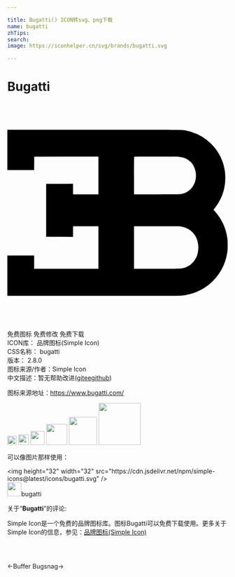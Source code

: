 ```yaml
---

title: Bugatti() ICON转svg、png下载
name: bugatti
zhTips: 
search: 
image: https://iconhelper.cn/svg/brands/bugatti.svg

---
```


# Bugatti  <small style="font-size: 60%;font-weight: 100"></small>

<div id="svg" class="svg-wrap">
<svg role="img" viewBox="0 0 24 24" xmlns="http://www.w3.org/2000/svg"><title>Bugatti icon</title><path d="M0 5.168v2.194h2.92l.004-.73.006-.73 3.498-.005 3.496-.004v4.103H7.157V8.851l-1.464.004-1.466.006v5.744l1.466.006 1.464.004V13.47h2.767v4.618H2.92v-1.45H0v4.39h9.31c6.06 0 9.405-.008 9.584-.02a5.482 5.482 0 0 0 3.73-1.842 5.567 5.567 0 0 0 1.341-2.904c.048-.325.046-1.184-.002-1.504a5.537 5.537 0 0 0-1.36-2.922 1.478 1.478 0 0 1-.14-.17c0-.008.054-.08.12-.16a5.255 5.255 0 0 0 1.13-2.693 6.9 6.9 0 0 0 .01-1.122 5.297 5.297 0 0 0-1.172-2.81 5.328 5.328 0 0 0-1.884-1.443 5.297 5.297 0 0 0-1.2-.38c-.515-.09-.038-.085-10.052-.085H0zm18.656.744c.557.044.958.214 1.305.555.536.529.73 1.414.475 2.193a1.933 1.933 0 0 1-.494.794 1.884 1.884 0 0 1-1.055.513c-.147.025-.561.03-2.63.03h-2.458v-2.04c0-1.121.005-2.045.013-2.05.02-.022 4.569-.016 4.844.005zm.267 7.586c1.078.174 1.807.977 1.876 2.065.057.888-.246 1.613-.87 2.088-.159.12-.5.288-.691.342-.35.095-.342.095-2.977.095h-2.462V13.47h2.477c2.082 0 2.502.003 2.647.028Z"/></svg>
</div>
<detail full-name='bugatti'></detail>

<div class="detail-page">
<p>
<span><span class="badge-success badge">免费图标</span> <span class="badge-success badge">免费修改</span>  <span class="badge-success badge">免费下载</span> </span>
<br/>
<span>
ICON库：
<span class="badge-secondary badge">品牌图标(Simple Icon)</span> 
</span>
<br/>
<span>
CSS名称：
<span class="badge-secondary badge">bugatti</span> 
</span>

<br/>
<span>
版本：
<span class="badge-secondary badge">2.8.0</span> 
</span>
<br/>
<span>图标来源/作者：<span class="badge-light badge">Simple Icon</span></span> 
<br/>
<span class="zh-detail">中文描述：暂无<span class="help-link"><span>帮助改进</span>(<a href="https://gitee.com/liuwave/icon-helper/edit/master/json/brands/bugatti.json" target="_blank" rel="noopener noreferrer">gitee</a><a href="https://github.com/liuwave/icon-helper/edit/master/json/brands/bugatti.json" target="_blank" rel="noopener noreferrer">github</a></span>)</span><br/>
</p>
</div><div class="description description alert alert-light"><p>图标来源地址：<a href="https://www.bugatti.com/" target="_blank" rel="noopener noreferrer">https://www.bugatti.com/</a></p></div>
<div class="alert alert-dark">
<img height="21" width="21" src="https://cdn.jsdelivr.net/npm/simple-icons@latest/icons/bugatti.svg" />
<img height="24" width="24" src="https://cdn.jsdelivr.net/npm/simple-icons@latest/icons/bugatti.svg" />
<img height="32" width="32" src="https://cdn.jsdelivr.net/npm/simple-icons@latest/icons/bugatti.svg" />
<img height="48" width="48" src="https://cdn.jsdelivr.net/npm/simple-icons@latest/icons/bugatti.svg" />
<img height="64" width="64" src="https://cdn.jsdelivr.net/npm/simple-icons@latest/icons/bugatti.svg" />
<img height="96" width="96" src="https://cdn.jsdelivr.net/npm/simple-icons@latest/icons/bugatti.svg" />

</div>
<div>
  <p>可以像图片那样使用：    
  </p>
  <div class="alert alert-primary" style="font-size: 14px">
    &lt;img height="32" width="32" src="https://cdn.jsdelivr.net/npm/simple-icons@latest/icons/bugatti.svg" /&gt;
    <copy-btn content='<img height="32" width="32" src="https://cdn.jsdelivr.net/npm/simple-icons@latest/icons/bugatti.svg" />'></copy-btn>
  </div>
  <div class="alert alert-secondary">
    <img height="32" width="32" src="https://cdn.jsdelivr.net/npm/simple-icons@latest/icons/bugatti.svg" />bugatti
    <copy-btn content="bugatti" btn-title="复制图标名称"></copy-btn>
  </div>
</div>
<div class="icon-detail__container">
<p>关于“<b>Bugatti</b>”的评论:</p>
</div>
<Vssue title="关于“Bugatti”的评论" />
<div><p>Simple Icon是一个免费的品牌图标库。图标Bugatti可以免费下载使用。更多关于  Simple Icon的信息，参见：<a target="_blank" href="https://iconhelper.cn/brands.html">品牌图标(Simple Icon)</a>
</p></div>


<div style="padding:2rem 0 " class="page-nav"><p class="inner"><span class="prev">←<router-link to="/icon/buffer.html">Buffer</router-link></span> <span class="next"><router-link to="/icon/bugsnag.html">Bugsnag</router-link>→</span></p></div>
